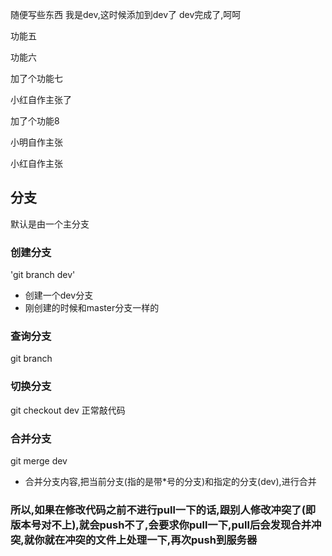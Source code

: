随便写些东西
我是dev,这时候添加到dev了
dev完成了,呵呵

功能五 

功能六

加了个功能七

小红自作主张了

加了个功能8


小明自作主张

小红自作主张


## 分支
默认是由一个主分支
### 创建分支
'git branch dev'
   + 创建一个dev分支
   + 刚创建的时候和master分支一样的

### 查询分支
git branch
### 切换分支
git checkout dev
正常敲代码

### 合并分支
git merge dev
+ 合并分支内容,把当前分支(指的是带*号的分支)和指定的分支(dev),进行合并

### 所以,如果在修改代码之前不进行pull一下的话,跟别人修改冲突了(即版本号对不上),就会push不了,会要求你pull一下,pull后会发现合并冲突,就你就在冲突的文件上处理一下,再次push到服务器